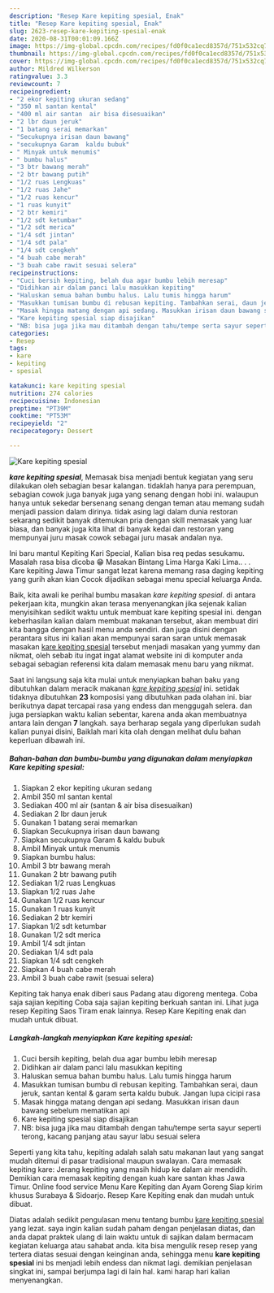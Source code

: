 ```yaml
---
description: "Resep Kare kepiting spesial, Enak"
title: "Resep Kare kepiting spesial, Enak"
slug: 2623-resep-kare-kepiting-spesial-enak
date: 2020-08-31T00:01:09.166Z
image: https://img-global.cpcdn.com/recipes/fd0f0ca1ecd8357d/751x532cq70/kare-kepiting-spesial-foto-resep-utama.jpg
thumbnail: https://img-global.cpcdn.com/recipes/fd0f0ca1ecd8357d/751x532cq70/kare-kepiting-spesial-foto-resep-utama.jpg
cover: https://img-global.cpcdn.com/recipes/fd0f0ca1ecd8357d/751x532cq70/kare-kepiting-spesial-foto-resep-utama.jpg
author: Mildred Wilkerson
ratingvalue: 3.3
reviewcount: 7
recipeingredient:
- "2 ekor kepiting ukuran sedang"
- "350 ml santan kental"
- "400 ml air santan  air bisa disesuaikan"
- "2 lbr daun jeruk"
- "1 batang serai memarkan"
- "Secukupnya irisan daun bawang"
- "secukupnya Garam  kaldu bubuk"
- " Minyak untuk menumis"
- " bumbu halus"
- "3 btr bawang merah"
- "2 btr bawang putih"
- "1/2 ruas Lengkuas"
- "1/2 ruas Jahe"
- "1/2 ruas kencur"
- "1 ruas kunyit"
- "2 btr kemiri"
- "1/2 sdt ketumbar"
- "1/2 sdt merica"
- "1/4 sdt jintan"
- "1/4 sdt pala"
- "1/4 sdt cengkeh"
- "4 buah cabe merah"
- "3 buah cabe rawit sesuai selera"
recipeinstructions:
- "Cuci bersih kepiting, belah dua agar bumbu lebih meresap"
- "Didihkan air dalam panci lalu masukkan kepiting"
- "Haluskan semua bahan bumbu halus. Lalu tumis hingga harum"
- "Masukkan tumisan bumbu di rebusan kepiting. Tambahkan serai, daun jeruk, santan kental &amp; garam serta kaldu bubuk. Jangan lupa cicipi rasa"
- "Masak hingga matang dengan api sedang. Masukkan irisan daun bawang sebelum mematikan api"
- "Kare kepiting spesial siap disajikan"
- "NB: bisa juga jika mau ditambah dengan tahu/tempe serta sayur seperti terong, kacang panjang atau sayur labu sesuai selera"
categories:
- Resep
tags:
- kare
- kepiting
- spesial

katakunci: kare kepiting spesial 
nutrition: 274 calories
recipecuisine: Indonesian
preptime: "PT39M"
cooktime: "PT53M"
recipeyield: "2"
recipecategory: Dessert

---
```



![Kare kepiting spesial](https://img-global.cpcdn.com/recipes/fd0f0ca1ecd8357d/751x532cq70/kare-kepiting-spesial-foto-resep-utama.jpg)

<b><i>kare kepiting spesial</i></b>, Memasak bisa menjadi bentuk kegiatan yang seru dilakukan oleh sebagian besar kalangan. tidaklah hanya para perempuan, sebagian cowok juga banyak juga yang senang dengan hobi ini. walaupun hanya untuk sekedar bersenang senang dengan teman atau memang sudah menjadi passion dalam dirinya. tidak asing lagi dalam dunia restoran sekarang sedikit banyak ditemukan pria dengan skill memasak yang luar biasa, dan banyak juga kita lihat di banyak kedai dan restoran yang mempunyai juru masak cowok sebagai juru masak andalan nya.

Ini baru mantul Kepiting Kari Special, Kalian bisa req pedas sesukamu. Masalah rasa bisa dicoba 😁 Masakan Bintang Lima Harga Kaki Lima.. . . Kare kepiting Jawa Timur sangat lezat karena memang rasa daging kepiting yang gurih akan kian Cocok dijadikan sebagai menu special keluarga Anda.

Baik, kita awali ke perihal bumbu masakan <i>kare kepiting spesial</i>. di antara pekerjaan kita, mungkin akan terasa menyenangkan jika sejenak kalian menyisihkan sedikit waktu untuk membuat kare kepiting spesial ini. dengan keberhasilan kalian dalam membuat makanan tersebut, akan membuat diri kita bangga dengan hasil menu anda sendiri. dan juga disini dengan perantara situs ini kalian akan mempunyai saran saran untuk memasak masakan <u>kare kepiting spesial</u> tersebut menjadi masakan yang yummy dan nikmat, oleh sebab itu ingat ingat alamat website ini di komputer anda sebagai sebagian referensi kita dalam memasak menu baru yang nikmat.


Saat ini langsung saja kita mulai untuk menyiapkan bahan baku yang dibutuhkan dalam meracik makanan <u><i>kare kepiting spesial</i></u> ini. setidak tidaknya dibutuhkan <b>23</b> komposisi yang dibutuhkan pada olahan ini. biar berikutnya dapat tercapai rasa yang endess dan menggugah selera. dan juga persiapkan waktu kalian sebentar, karena anda akan membuatnya antara lain dengan <b>7</b> langkah. saya berharap segala yang diperlukan sudah kalian punyai disini, Baiklah mari kita olah dengan melihat dulu bahan keperluan dibawah ini.

<!--inarticleads1-->

##### Bahan-bahan dan bumbu-bumbu yang digunakan dalam menyiapkan Kare kepiting spesial:

1. Siapkan 2 ekor kepiting ukuran sedang
1. Ambil 350 ml santan kental
1. Sediakan 400 ml air (santan &amp; air bisa disesuaikan)
1. Sediakan 2 lbr daun jeruk
1. Gunakan 1 batang serai memarkan
1. Siapkan Secukupnya irisan daun bawang
1. Siapkan secukupnya Garam &amp; kaldu bubuk
1. Ambil  Minyak untuk menumis
1. Siapkan  bumbu halus:
1. Ambil 3 btr bawang merah
1. Gunakan 2 btr bawang putih
1. Sediakan 1/2 ruas Lengkuas
1. Siapkan 1/2 ruas Jahe
1. Gunakan 1/2 ruas kencur
1. Gunakan 1 ruas kunyit
1. Sediakan 2 btr kemiri
1. Siapkan 1/2 sdt ketumbar
1. Gunakan 1/2 sdt merica
1. Ambil 1/4 sdt jintan
1. Sediakan 1/4 sdt pala
1. Siapkan 1/4 sdt cengkeh
1. Siapkan 4 buah cabe merah
1. Ambil 3 buah cabe rawit (sesuai selera)


Kepiting tak hanya enak diberi saus Padang atau digoreng mentega. Coba saja sajian kepiting Coba saja sajian kepiting berkuah santan ini. Lihat juga resep Kepiting Saos Tiram enak lainnya. Resep Kare Kepiting enak dan mudah untuk dibuat. 

<!--inarticleads2-->

##### Langkah-langkah menyiapkan Kare kepiting spesial:

1. Cuci bersih kepiting, belah dua agar bumbu lebih meresap
1. Didihkan air dalam panci lalu masukkan kepiting
1. Haluskan semua bahan bumbu halus. Lalu tumis hingga harum
1. Masukkan tumisan bumbu di rebusan kepiting. Tambahkan serai, daun jeruk, santan kental &amp; garam serta kaldu bubuk. Jangan lupa cicipi rasa
1. Masak hingga matang dengan api sedang. Masukkan irisan daun bawang sebelum mematikan api
1. Kare kepiting spesial siap disajikan
1. NB: bisa juga jika mau ditambah dengan tahu/tempe serta sayur seperti terong, kacang panjang atau sayur labu sesuai selera


Seperti yang kita tahu, kepiting adalah salah satu makanan laut yang sangat mudah ditemui di pasar tradisional maupun swalayan. Cara memasak kepiting kare: Jerang kepiting yang masih hidup ke dalam air mendidih. Demikian cara memasak kepiting dengan kuah kare santan khas Jawa Timur. Online food service Menu Kare Kepiting dan Ayam Goreng Siap kirim khusus Surabaya &amp; Sidoarjo. Resep Kare Kepiting enak dan mudah untuk dibuat. 

Diatas adalah sedikit pengulasan menu tentang bumbu <u>kare kepiting spesial</u> yang lezat. saya ingin kalian sudah paham dengan penjelasan diatas, dan anda dapat praktek ulang di lain waktu untuk di sajikan dalam bermacam kegiatan keluarga atau sahabat anda. kita bisa mengulik resep resep yang tertera diatas sesuai dengan keinginan anda, sehingga menu <b>kare kepiting spesial</b> ini bs menjadi lebih endess dan nikmat lagi. demikian penjelasan singkat ini, sampai berjumpa lagi di lain hal. kami harap hari kalian menyenangkan.
